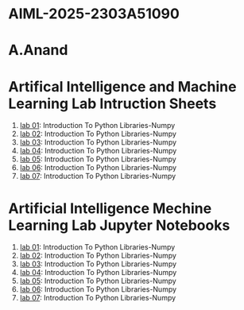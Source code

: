 # AIML-2025-2303A51090
# A.Anand
# Artifical Intelligence and Machine Learning Lab Intruction Sheets
1. [lab 01](https://github.com/2303A51090/AIML-2025/blob/main/AIML_A1.pdf): Introduction To Python Libraries-Numpy
1. [lab 02](https://github.com/2303A51090/AIML-2025/blob/main/AIML_A2.pdf): Introduction To Python Libraries-Numpy
1. [lab 03](https://github.com/2303A51090/AIML-2025/blob/main/AIML_A3.pdf): Introduction To Python Libraries-Numpy
1. [lab 04](https://github.com/2303A51090/AIML-2025/blob/main/AIML_A4.pdf): Introduction To Python Libraries-Numpy
1. [lab 05](https://github.com/2303A51090/AIML-2025/blob/main/AIML_A5.pdf): Introduction To Python Libraries-Numpy
1. [lab 06](https://github.com/2303A51090/AIML-2025/blob/main/AIML_A6.pdf): Introduction To Python Libraries-Numpy
1. [lab 07](https://github.com/2303A51090/AIML-2025/blob/main/AIML_A7.pdf): Introduction To Python Libraries-Numpy

# Artificial Intelligence Mechine Learning Lab Jupyter Notebooks
1. [lab 01](): Introduction To Python Libraries-Numpy
1. [lab 02](): Introduction To Python Libraries-Numpy
1. [lab 03](): Introduction To Python Libraries-Numpy
1. [lab 04](): Introduction To Python Libraries-Numpy
1. [lab 05](): Introduction To Python Libraries-Numpy
1. [lab 06](): Introduction To Python Libraries-Numpy
1. [lab 07](): Introduction To Python Libraries-Numpy
